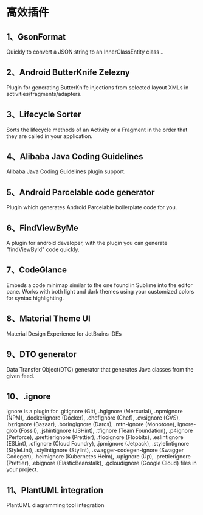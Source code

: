 # 高效插件
## 1、GsonFormat
  Quickly to convert a JSON string to an InnerClassEntity class ..
## 2、Android ButterKnife Zelezny
  Plugin for generating ButterKnife injections from selected layout XMLs in activities/fragments/adapters.
## 3、Lifecycle Sorter
  Sorts the lifecycle methods of an Activity or a Fragment in the order that they are called in your application.

## 4、Alibaba Java Coding Guidelines
  Alibaba Java Coding Guidelines plugin support.

## 5、Android Parcelable code generator
  Plugin which generates Android Parcelable boilerplate code for you.

## 6、FindViewByMe
  A plugin for android developer, with the plugin you can generate "findViewById" code quickly.

## 7、CodeGlance
  Embeds a code minimap similar to the one found in Sublime into the editor pane. Works with both light and dark themes using your customized colors for syntax highlighting.

## 8、Material Theme UI
  Material Design Experience for JetBrains IDEs

## 9、DTO generator
  Data Transfer Object(DTO) generator that generates Java classes from the given feed.

## 10、.​ignore
  ignore is a plugin for .gitignore (Git), .hgignore (Mercurial), .npmignore (NPM), .dockerignore (Docker), .chefignore (Chef), .cvsignore (CVS), .bzrignore (Bazaar), .boringignore (Darcs), .mtn-ignore (Monotone), ignore-glob (Fossil), .jshintignore (JSHint), .tfignore (Team Foundation), .p4ignore (Perforce), .prettierignore (Prettier), .flooignore (Floobits), .eslintignore (ESLint), .cfignore (Cloud Foundry), .jpmignore (Jetpack), .stylelintignore (StyleLint), .stylintignore (Stylint), .swagger-codegen-ignore (Swagger Codegen), .helmignore (Kubernetes Helm), .upignore (Up), .prettierignore (Prettier), .ebignore (ElasticBeanstalk), .gcloudignore (Google Cloud) files in your project.

## 11、PlantUML integration
  PlantUML diagramming tool integration
